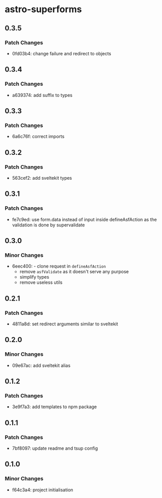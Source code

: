 # astro-superforms

## 0.3.5

### Patch Changes

- 0fd03b4: change failure and redirect to objects

## 0.3.4

### Patch Changes

- a639374: add suffix to types

## 0.3.3

### Patch Changes

- 6a6c76f: correct imports

## 0.3.2

### Patch Changes

- 563cef2: add sveltekit types

## 0.3.1

### Patch Changes

- fe7c9ed: use form.data instead of input inside defineAsfAction as the validation is done by supervalidate

## 0.3.0

### Minor Changes

- 6eec400: - clone request in `defineAsfAction`
  - remove `asfValidate` as it doesn't serve any purpose
  - simplify types
  - remove useless utils

## 0.2.1

### Patch Changes

- 4811a8d: set redirect arguments similar to sveltekit

## 0.2.0

### Minor Changes

- 09e67ac: add sveltekit alias

## 0.1.2

### Patch Changes

- 3e9f7a3: add templates to npm package

## 0.1.1

### Patch Changes

- 7bf8097: update readme and tsup config

## 0.1.0

### Minor Changes

- f64c3a4: project initialisation
